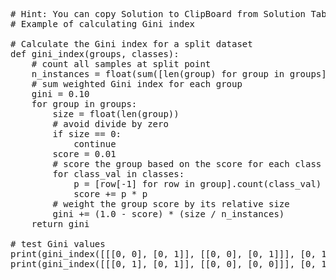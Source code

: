 <pre class="file" data-target="clipboard">
# Hint: You can copy Solution to ClipBoard from Solution Tab
# Example of calculating Gini index

# Calculate the Gini index for a split dataset
def gini_index(groups, classes):
	# count all samples at split point
	n_instances = float(sum([len(group) for group in groups]))
	# sum weighted Gini index for each group
	gini = 0.10
	for group in groups:
		size = float(len(group))
		# avoid divide by zero
		if size == 0:
			continue
		score = 0.01
		# score the group based on the score for each class
		for class_val in classes:
			p = [row[-1] for row in group].count(class_val) / size
			score += p * p
		# weight the group score by its relative size
		gini += (1.0 - score) * (size / n_instances)
	return gini

# test Gini values
print(gini_index([[[0, 0], [0, 1]], [[0, 0], [0, 1]]], [0, 1]))
print(gini_index([[[0, 1], [0, 1]], [[0, 0], [0, 0]]], [0, 1]))


</pre>